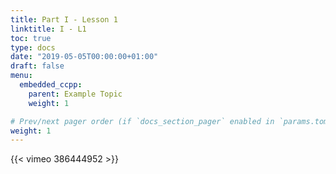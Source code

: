 ```yaml
---
title: Part I - Lesson 1
linktitle: I - L1
toc: true
type: docs
date: "2019-05-05T00:00:00+01:00"
draft: false
menu:
  embedded_ccpp:
    parent: Example Topic
    weight: 1

# Prev/next pager order (if `docs_section_pager` enabled in `params.toml`)
weight: 1
---
```


{{< vimeo 386444952 >}}

